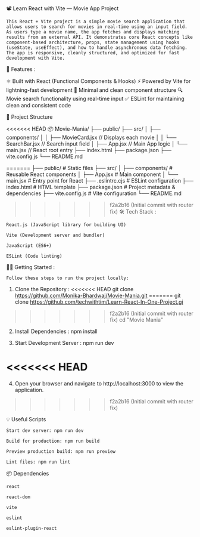 📽️ Learn React with Vite — Movie App Project

    This React + Vite project is a simple movie search application that allows users to search for movies in real-time using an input field. As users type a movie name, the app fetches and displays matching results from an external API. It demonstrates core React concepts like component-based architecture, props, state management using hooks (useState, useEffect), and how to handle asynchronous data fetching. The app is responsive, cleanly structured, and optimized for fast development with Vite.


🚀 Features :

⚛️ Built with React (Functional Components & Hooks)
⚡ Powered by Vite for lightning-fast development
🎯 Minimal and clean component structure
🔍 Movie search functionality using real-time input
✅ ESLint for maintaining clean and consistent code


📁 Project Structure

<<<<<<< HEAD
📦 Movie-Mania/
├── public/
├── src/
│   ├── components/
│   │   ├── MovieCard.jsx      // Displays each movie
│   │   └── SearchBar.jsx      // Search input field
│   ├── App.jsx                // Main App logic
│   └── main.jsx               // React root entry
├── index.html
├── package.json
├── vite.config.js
└── README.md



=======
├── public/             # Static files
├── src/
│   ├── components/     # Reusable React components
│   ├── App.jsx         # Main component
│   └── main.jsx        # Entry point for React
├── .eslintrc.cjs       # ESLint configuration
├── index.html          # HTML template
├── package.json        # Project metadata & dependencies
├── vite.config.js      # Vite configuration
└── README.md


>>>>>>> f2a2b16 (Initial commit with router fix)
🛠️ Tech Stack :

    React.js (JavaScript library for building UI)

    Vite (Development server and bundler)

    JavaScript (ES6+)

    ESLint (Code linting)


🧑‍💻 Getting Started :

    Follow these steps to run the project locally:

1. Clone the Repository :
<<<<<<< HEAD
    git clone https://github.com/Monika-Bhardwaj/Movie-Mania.git
=======
    git clone https://github.com/techwithtim/Learn-React-In-One-Project.gi
>>>>>>> f2a2b16 (Initial commit with router fix)
    cd "Movie Mania"

2. Install Dependencies :
    npm install

3. Start Development Server :
    npm run dev

<<<<<<< HEAD
=======
4. Open your browser and navigate to http://localhost:3000 to view the application.

>>>>>>> f2a2b16 (Initial commit with router fix)

💡 Useful Scripts

    Start dev server: npm run dev

    Build for production: npm run build

    Preview production build: npm run preview

    Lint files: npm run lint


📦 Dependencies

    react

    react-dom

    vite

    eslint

    eslint-plugin-react



